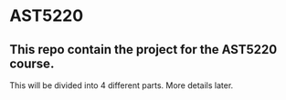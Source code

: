 # AST5220
## This repo contain the project for the AST5220 course. 

This will be divided into 4 different parts. More details later.
